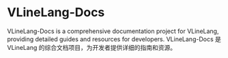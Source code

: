 # VLineLang-Docs
VLineLang-Docs is a comprehensive documentation project for VLineLang, providing detailed guides and resources for developers.  VLineLang-Docs 是 VLineLang 的综合文档项目，为开发者提供详细的指南和资源。
